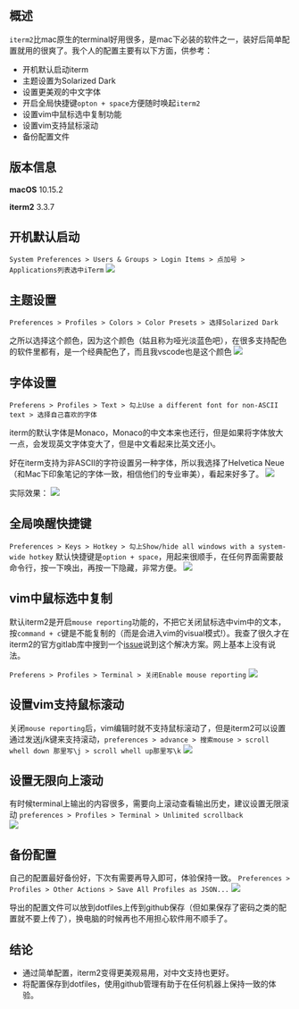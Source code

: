 [//title]:(简单配置让iterm2用得更爽)
[//englishTitle]:(awesome-iterm2-config)
[//category]:(mac,iterm2)
[//tags]:(mac,iterm2,dotfiles)
[//createTime]:(20200115)
[//updateTime]:(20200318)
## 概述
`iterm2`比mac原生的terminal好用很多，是mac下必装的软件之一，装好后简单配置就用的很爽了。我个人的配置主要有以下方面，供参考：

* 开机默认启动iterm
* 主题设置为Solarized Dark
* 设置更美观的中文字体
* 开启全局快捷键`opton + space`方便随时唤起`iterm2`
* 设置vim中鼠标选中复制功能
* 设置vim支持鼠标滚动
* 备份配置文件


## 版本信息
**macOS**
10.15.2

**iterm2**
3.3.7

## 开机默认启动
`System Preferences > Users & Groups > Login Items > 点加号 > Applications列表选中iTerm`
![](https://cdn.liushiming.cn/img/20200112193859.png)

## 主题设置
`Preferences > Profiles > Colors > Color Presets > 选择Solarized Dark`

之所以选择这个颜色，因为这个颜色（姑且称为哑光淡蓝色吧），在很多支持配色的软件里都有，是一个经典配色了，而且我vscode也是这个颜色
![](https://cdn.liushiming.cn/img/20200112190608.png)

## 字体设置
`Preferens > Profiles > Text > 勾上Use a different font for non-ASCII text > 选择自己喜欢的字体`

iterm的默认字体是Monaco，Monaco的中文本来也还行，但是如果将字体放大一点，会发现英文字体变大了，但是中文看起来比英文还小。

好在iterm支持为非ASCII的字符设置另一种字体，所以我选择了Helvetica Neue（和Mac下印象笔记的字体一致，相信他们的专业审美），看起来好多了。
![](https://cdn.liushiming.cn/img/20200112192650.png)

实际效果：
![](https://cdn.liushiming.cn/img/20200112195745.png)

## 全局唤醒快捷键
`Preferences > Keys > Hotkey > 勾上Show/hide all windows with a system-wide hotkey`
默认快捷键是`option + space`，用起来很顺手，在任何界面需要敲命令行，按一下唤出，再按一下隐藏，非常方便。
![](https://cdn.liushiming.cn/img/20200112193350.png)

## vim中鼠标选中复制
默认iterm2是开启`mouse reporting`功能的，不把它关闭鼠标选中vim中的文本，按`command + c`键是不能复制的（而是会进入vim的visual模式!）。我查了很久才在iterm2的官方gitlab库中搜到一个[issue](https://gitlab.com/gnachman/iterm2/issues/7799#)说到这个解决方案。网上基本上没有说法。

`Preferens > Profiles > Terminal > 关闭Enable mouse reporting`
![](https://cdn.liushiming.cn/img/20200112200627.png)

## 设置vim支持鼠标滚动
关闭`mouse reporting`后，vim编辑时就不支持鼠标滚动了，但是iterm2可以设置通过发送j/k键来支持滚动，`preferences > advance > 搜索mouse > scroll whell down 那里写\j > scroll whell up那里写\k`
![](https://cdn.liushiming.cn/img/iterm2scroll.jpg)

## 设置无限向上滚动
有时候terminal上输出的内容很多，需要向上滚动查看输出历史，建议设置无限滚动  `preferences > Profiles > Terminal > Unlimited scrollback`  
![](https://cdn.liushiming.cn/img/20200318174737.png)

## 备份配置
自己的配置最好备份好，下次有需要再导入即可，体验保持一致。
`Preferences > Profiles > Other Actions > Save All Profiles as JSON...`
![](https://cdn.liushiming.cn/img/20200112201400.png)

导出的配置文件可以放到dotfiles上传到github保存（但如果保存了密码之类的配置就不要上传了），换电脑的时候再也不用担心软件用不顺手了。

## 结论
* 通过简单配置，iterm2变得更美观易用，对中文支持也更好。
* 将配置保存到dotfiles，使用github管理有助于在任何机器上保持一致的体验。

